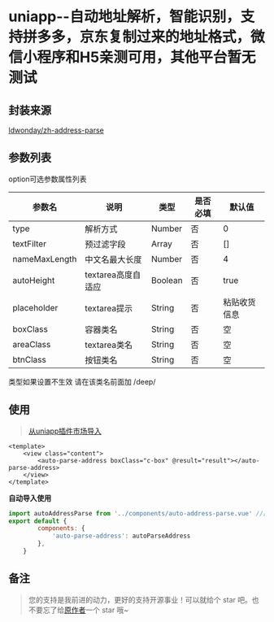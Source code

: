 uniapp--自动地址解析，智能识别，支持拼多多，京东复制过来的地址格式，微信小程序和H5亲测可用，其他平台暂无测试
===========

## 封装来源

[ldwonday/zh-address-parse](https://github.com/ldwonday/zh-address-parse)

## 参数列表

option可选参数属性列表

|参数名|说明|类型|是否必填|默认值|
|----|----|----|----|----|
|type|解析方式|Number|否|0|
|textFilter|预过滤字段|Array|否|[]|
|nameMaxLength|中文名最大长度|Number|否|4|
|autoHeight|textarea高度自适应|Boolean|否|true|
|placeholder|textarea提示|String|否|粘贴收货信息|
|boxClass|容器类名|String|否|空|
|areaClass|textarea类名|String|否|空|
|btnClass|按钮类名|String|否|空|

类型如果设置不生效 请在该类名前面加 /deep/
## 使用

>[从uniapp插件市场导入](https://ext.dcloud.net.cn/plugin?id=7738)

```vue
<template>
	<view class="content">
		<auto-parse-address boxClass="c-box" @result="result"></auto-parse-address>
	</view>
</template>
```
**自动导入使用**
```js
import autoAddressParse from '../components/auto-address-parse.vue' //路径修改为自己的实际路径
export default {
		components: {
			'auto-parse-address': autoParseAddress
		},
	}
```

## 备注
> 您的支持是我前进的动力，更好的支持开源事业！可以就给个 star 吧。也不要忘了给[原作者](https://github.com/ldwonday/zh-address-parse)一个 star 哦~

